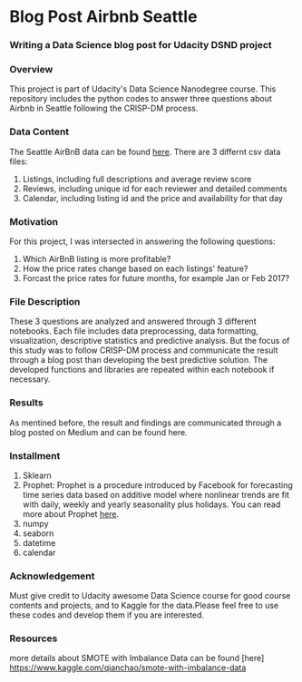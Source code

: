 # Blog Post Airbnb Seattle
### Writing a Data Science blog post for Udacity DSND project 

### Overview
This project is part of Udacity's Data Science Nanodegree course. This repository includes the python codes to answer three questions about Airbnb in Seattle following the CRISP-DM process. 

### Data Content
The Seattle AirBnB data can be found [here](https://www.kaggle.com/airbnb/seattle). There are 3 differnt csv data files:
1) Listings, including full descriptions and average review score  
2) Reviews, including unique id for each reviewer and detailed comments  
3) Calendar, including listing id and the price and availability for that day

### Motivation 
For this project, I was intersected in answering the following questions:
1) Which AirBnB listing is more profitable?
2) How the price rates change based on each listings' feature?
3) Forcast the price rates for future months, for example Jan or Feb 2017?

### File Description
These 3 questions are analyzed and answered through 3 different notebooks. Each file includes data preprocessing, data formatting, visualization, descriptive statistics and predictive analysis. But the focus of this study was to follow CRISP-DM process and communicate the result through a blog post than developing the best predictive solution. The developed functions and libraries are repeated within each notebook if necessary.

### Results
As mentined before, the result and findings are communicated through a blog posted on Medium and can be found here.

### Installment
1) Sklearn 
2) Prophet: Prophet is a procedure introduced by Facebook for forecasting time series data based on additive model where nonlinear trends are fit with daily, weekly and yearly seasonality plus holidays. You can read more about Prophet [here](https://facebook.github.io/prophet/).
3) numpy
4) seaborn
5) datetime
6) calendar

### Acknowledgement
Must give credit to Udacity awesome Data Science course for good course contents and projects, and to Kaggle for the data.Please feel free to use these codes and develop them if you are interested. 

### Resources
more details about SMOTE with Imbalance Data can be found [here] https://www.kaggle.com/qianchao/smote-with-imbalance-data 
